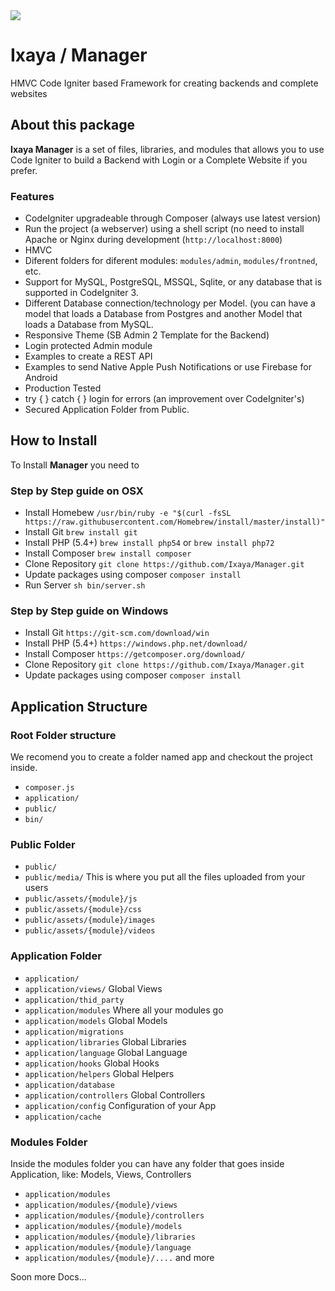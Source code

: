 <img src="http://www.ixaya.com/images/logo_ixaya.png">

# Ixaya / Manager
HMVC Code Igniter based Framework for creating backends and complete websites

## About this package

**Ixaya Manager** is a set of files, libraries, and modules that allows you to use Code Igniter to build a Backend with Login or a Complete Website if you prefer.

### Features
* CodeIgniter upgradeable through Composer (always use latest version)
* Run the project (a webserver) using a shell script (no need to install Apache or Nginx during development (`http://localhost:8000`)
* HMVC
* Diferent folders for diferent modules: `modules/admin`, `modules/frontned`, etc.
* Support for MySQL, PostgreSQL, MSSQL, Sqlite, or any database that is supported in CodeIgniter 3.
* Different Database connection/technology per Model. (you can have a model that loads a Database from Postgres and another Model that loads a Database from MySQL.
* Responsive Theme (SB Admin 2 Template for the Backend)
* Login protected Admin module
* Examples to create a REST API
* Examples to send Native Apple Push Notifications or use Firebase for Android
* Production Tested
* try { } catch { } login for errors (an improvement over CodeIgniter's)
* Secured Application Folder from Public.


## How to Install

To Install **Manager** you need to  

### Step by Step guide on OSX
* Install Homebew `/usr/bin/ruby -e "$(curl -fsSL https://raw.githubusercontent.com/Homebrew/install/master/install)"`
* Install Git `brew install git`
* Install PHP (5.4+) `brew install php54` or `brew install php72`
* Install Composer `brew install composer`
* Clone Repository `git clone https://github.com/Ixaya/Manager.git`
* Update packages using composer `composer install`
* Run Server `sh bin/server.sh`

### Step by Step guide on Windows
* Install Git `https://git-scm.com/download/win`
* Install PHP (5.4+) `https://windows.php.net/download/`
* Install Composer `https://getcomposer.org/download/`
* Clone Repository `git clone https://github.com/Ixaya/Manager.git`
* Update packages using composer `composer install`

## Application Structure

### Root Folder structure
We recomend you to create a folder named app and checkout the project inside.

* `composer.js`
* `application/`
* `public/`
* `bin/`

### Public Folder
* `public/`
* `public/media/` This is where you put all the files uploaded from your users
* `public/assets/{module}/js`
* `public/assets/{module}/css`
* `public/assets/{module}/images`
* `public/assets/{module}/videos`

### Application Folder
* `application/`
* `application/views/` Global Views
* `application/thid_party`
* `application/modules` Where all your modules go
* `application/models` Global Models
* `application/migrations`
* `application/libraries` Global Libraries
* `application/language` Global Language
* `application/hooks` Global Hooks
* `application/helpers` Global Helpers
* `application/database`
* `application/controllers` Global Controllers
* `application/config` Configuration of your App
* `application/cache`



### Modules Folder
Inside the modules folder you can have any folder that goes inside Application, like: Models, Views, Controllers

* `application/modules` 
* `application/modules/{module}/views`
* `application/modules/{module}/controllers`
* `application/modules/{module}/models` 
* `application/modules/{module}/libraries`
* `application/modules/{module}/language` 
* `application/modules/{module}/....` and more


Soon more Docs...


